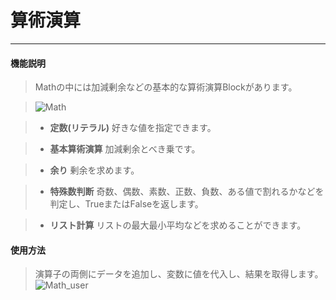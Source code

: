 # 算術演算
__________________________

#### 機能説明

>Mathの中には加減剰余などの基本的な算術演算Blockがあります。

>![Math](/image/Operation/Math.jpg)

>* __定数(リテラル)__
好きな値を指定できます。

>* __基本算術演算__
加減剰余とべき乗です。

>* __余り__
剰余を求めます。

>* __特殊数判断__
奇数、偶数、素数、正数、負数、ある値で割れるかなどを判定し、TrueまたはFalseを返します。

>* __リスト計算__
リストの最大最小平均などを求めることができます。


#### 使用方法

>演算子の両側にデータを追加し、変数に値を代入し、結果を取得します。
>![Math_user](/image/Operation/Math_user.gif)


